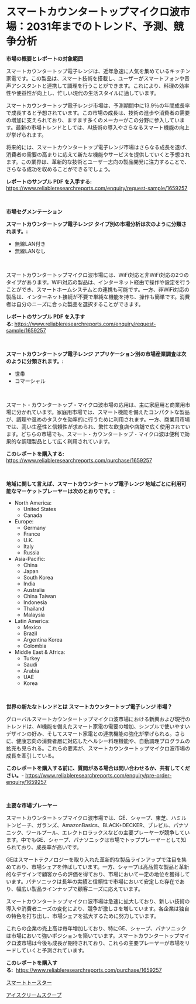 <p><h1>スマートカウンタートップマイクロ波市場：2031年までのトレンド、予測、競争分析</h1></p><p><strong>市場の概要とレポートの対象範囲</strong></p>
<p><p>スマートカウンタートップ電子レンジは、近年急速に人気を集めているキッチン家電です。この製品は、スマート技術を搭載し、ユーザーがスマートフォンや音声アシスタントと連携して調理を行うことができます。これにより、料理の効率性や便益性が向上し、忙しい現代の生活スタイルに適しています。</p><p>スマートカウンタートップ電子レンジ市場は、予測期間中に13.9％の年間成長率で成長すると予想されています。この市場の成長は、技術の進歩や消費者の需要の増加に支えられており、ますます多くのメーカーがこの分野に参入しています。最新の市場トレンドとしては、AI技術の導入やさらなるスマート機能の向上が挙げられます。</p><p>将来的には、スマートカウンタートップ電子レンジ市場はさらなる成長を遂げ、消費者の需要の高まりに応えて新たな機能やサービスを提供していくと予想されます。この業界は、革新的な技術とユーザー志向の製品開発に注力することで、さらなる成功を収めることができるでしょう。</p></p>
<p><strong>レポートのサンプル PDF を入手する:</strong> <a href="https://www.reliableresearchreports.com/enquiry/request-sample/1659257">https://www.reliableresearchreports.com/enquiry/request-sample/1659257</a></p>
<p>&nbsp;</p>
<p><strong>市場セグメンテーション</strong></p>
<p><strong>スマートカウンタートップ電子レンジ タイプ別の市場分析は次のように分類されます。:</strong></p>
<p><ul><li>無線LAN付き</li><li>無線LANなし</li></ul></p>
<p>&nbsp;</p>
<p><p>スマートカウンタートップマイクロ波市場には、WiFi対応と非WiFi対応の2つのタイプがあります。WiFi対応の製品は、インターネット経由で操作や設定を行うことができ、スマートホームシステムとの連携も可能です。一方、非WiFi対応の製品は、インターネット接続が不要で単純な機能を持ち、操作も簡単です。消費者は自分のニーズに合った製品を選択することができます。</p></p>
<p><strong>レポートのサンプル PDF を入手する:</strong>&nbsp;<a href="https://www.reliableresearchreports.com/enquiry/request-sample/1659257">https://www.reliableresearchreports.com/enquiry/request-sample/1659257</a></p>
<p>&nbsp;</p>
<p><strong> スマートカウンタートップ電子レンジ アプリケーション別の市場産業調査は次のように分類されます。:</strong></p>
<p><ul><li>世帯</li><li>コマーシャル</li></ul></p>
<p>&nbsp;</p>
<p><p>スマート・カウンタートップ・マイクロ波市場の応用は、主に家庭用と商業用市場に分かれています。家庭用市場では、スマート機能を備えたコンパクトな製品が、調理や温めのタスクを効率的に行うために利用されます。一方、商業用市場では、高い生産性と信頼性が求められ、繁忙な飲食店や店舗で広く使用されています。どちらの市場でも、スマート・カウンタートップ・マイクロ波は便利で効果的な調理製品として広く利用されています。</p></p>
<p><strong>このレポートを購入する:</strong>&nbsp; <a href="https://www.reliableresearchreports.com/purchase/1659257">https://www.reliableresearchreports.com/purchase/1659257</a></p>
<p>&nbsp;</p>
<p><strong>地域に関して言えば、スマートカウンタートップ電子レンジ 地域ごとに利用可能なマーケットプレーヤーは次のとおりです。:</strong></p>
<p><ul>
    <li>
        North America:
        <ul>
            <li>United States</li>
            <li>Canada</li>
        </ul>
    </li>
    <li>
        Europe:
        <ul>
            <li>Germany</li>
            <li>France</li>
            <li>U.K.</li>
            <li>Italy</li>
            <li>Russia</li>
        </ul>
    </li>
    <li>
        Asia-Pacific:
        <ul>
            <li>China</li>
            <li>Japan</li>
            <li>South Korea</li>
            <li>India</li>
            <li>Australia</li>
            <li>China Taiwan</li>
            <li>Indonesia</li>
            <li>Thailand</li>
            <li>Malaysia</li>
        </ul>
    </li>
    <li>
        Latin America:
        <ul>
            <li>Mexico</li>
            <li>Brazil</li>
            <li>Argentina Korea</li>
            <li>Colombia</li>
        </ul>
    </li>
    <li>
        Middle East & Africa:
        <ul>
            <li>Turkey</li>
            <li>Saudi</li>
            <li>Arabia</li>
            <li>UAE</li>
            <li>Korea</li>
        </ul>
    </li>
    </ul></p>
<p>&nbsp;</p>
<p><strong>世界の新たなトレンドとは スマートカウンタートップ電子レンジ 市場？</strong></p>
<p><p>グローバルスマートカウンタートップマイクロ波市場における新興および現行のトレンドは、AI機能を備えたスマート家電の需要の増加、シンプルで使いやすいデザインの好み、そしてスマート家電との連携機能の強化が挙げられる。さらに、健康志向の消費者層に対応したヘルシー料理機能や、自動調理プログラムの拡充も見られる。これらの要素が、スマートカウンタートップマイクロ波市場の成長を牽引している。</p></p>
<p><strong>このレポートを購入する前に、質問がある場合は問い合わせるか、共有してください。</strong>- <a href="https://www.reliableresearchreports.com/enquiry/pre-order-enquiry/1659257">https://www.reliableresearchreports.com/enquiry/pre-order-enquiry/1659257</a></p>
<p>&nbsp;</p>
<p><strong>主要な市場プレーヤー</strong></p>
<p><p>スマートカウンタートップマイクロ波市場では、GE、シャープ、東芝、ハミルトンビーチ、ガランズ、AmazonBasics、BLACK+DECKER、ブレビル、パナソニック、ワールプール、エレクトロラックスなどの主要プレーヤーが競争しています。中でもGE、シャープ、パナソニックは市場でトッププレーヤーとして知られており、成長率が高いです。</p><p>GEはスマートテクノロジーを取り入れた革新的な製品ラインアップで注目を集めており、市場シェアを伸ばしています。一方、シャープは高品質な製品と革新的なデザインで顧客からの評価を得ており、市場において一定の地位を獲得しています。パナソニックは長年の実績と信頼性で市場において安定した存在であり、幅広い製品ラインナップで顧客ニーズに応えています。</p><p>スマートカウンタートップマイクロ波市場は急速に拡大しており、新しい技術の導入や消費者ニーズの変化により、競争が激しさを増しています。各企業は独自の特色を打ち出し、市場シェアを拡大するために努力しています。</p><p>これらの企業の売上高は毎年増加しており、特にGE、シャープ、パナソニックは市場において強いポジションを築いています。スマートカウンタートップマイクロ波市場は今後も成長が期待されており、これらの主要プレーヤーが市場をリードしていくと予測されています。</p></p>
<p><strong>このレポートを購入する:</strong>&nbsp;&nbsp;<a href="https://www.reliableresearchreports.com/purchase/1659257">https://www.reliableresearchreports.com/purchase/1659257</a></p>
<p><p><a href="https://github.com/RodHoppe07/Market-Research-Report-List-1/blob/main/940959412581.md">スマートトースター</a></p><p><a href="https://github.com/laurenreichert/Market-Research-Report-List-1/blob/main/395868512580.md">アイスクリームスクープ</a></p></p>